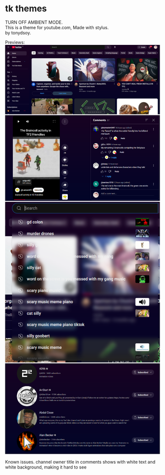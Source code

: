 # tk themes

TURN OFF AMBIENT MODE.<br>
This is a theme for youtube.com, Made with stylus.<br>by tonydsoy.

Previews:
![image](preview/ytsite.png)
![image](preview/ytshorts.png)
![image](preview/ytsearch.png)
![image](preview/ytfeedchannels.png)

Known issues.
channel owner title in comments shows with white text and white background, making it hard to see

